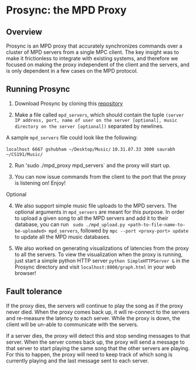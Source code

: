 Prosync: the MPD Proxy
=========

Overview
---------------
Prosync is an MPD proxy that accurately synchronizes commands over a cluster of MPD servers from a single MPC client. The key insight was to make it frictionless to integrate with existing systems, and therefore we focused on making the proxy independent of the client and the servers, and is only dependent in a few cases on the MPD protocol.

Running Prosync
---------------
1. Download Prosync by cloning this [repository](https://github.com/gshubham/cs191)

2. Make a file called `mpd_servers`, which should contain the tuple `(server IP address, port, name of user on the server [optional], music directory on the server [optional])` separated by newlines.

A sample `mpd_servers` file could look like the following:

`
localhost 6667 gshubham ~/Desktop/Music/
`
`
10.31.87.33 3000 saurabh ~/CS191/Music/
`

2. Run 'sudo ./mpd_proxy mpd_servers` and the proxy will start up.

3. You can now issue commands from the client to the port that the proxy is listening on! Enjoy!

Optional

4. We also support simple music file uploads to the MPD servers. The optional arguments in `mpd_servers` are meant for this purpose. In order to upload a given song to all the MPD servers and add it to their database, you can run ` sudo ./mpd_upload.py <path-to-file-name-to-be-uploaded> mpd_servers`, followed by `mpc --port <proxy-port> update` to update all the MPD music databases.

5. We also worked on generating visualizations of latencies from the proxy to all the servers. To view the visualization when the proxy is running, just start a simple python HTTP server `python SimpleHTTPServer &` in the Prosync directory and visit `localhost:8000/graph.html` in your web browser!  


Fault tolerance
---------------
If the proxy dies, the servers will continue to play the song as if the proxy never died. When the proxy comes back up, it will re-connect to the servers and re-measure the latency to each server. While the proxy is down, the client will be un-able to communicate with the servers.

If a server dies, the proxy will detect this and stop sending messages to that server. When the server comes back up, the proxy will send a message to that server to start playing the same song that the other servers are playing. For this to happen, the proxy will need to keep track of which song is currently playing and the last message sent to each server.
